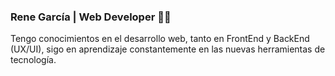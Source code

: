 ### Rene García | Web Developer :man_technologist:
Tengo conocimientos en el desarrollo web, tanto en FrontEnd y BackEnd (UX/UI), sigo en aprendizaje constantemente en las nuevas herramientas de tecnología.
<!--
**Rgarciia/Rgarciia** is a ✨ _special_ ✨ repository because its `README.md` (this file) appears on your GitHub profile.

Here are some ideas to get you started:

- 🔭 I’m currently working on ...
- 🌱 I’m currently learning ...
- 👯 I’m looking to collaborate on ...
- 🤔 I’m looking for help with ...
- 💬 Ask me about ...
- 📫 How to reach me: ...
- 😄 Pronouns: ...
- ⚡ Fun fact: ...
-->
